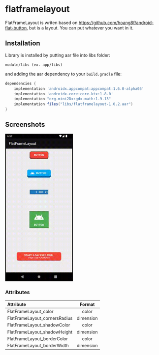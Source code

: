 # flatframelayout
FlatFrameLayout is writen based on https://github.com/hoang8f/android-flat-button, but is a layout. You can put whatever you want in it.

## Installation

Library is installed by putting aar file into libs folder:

```
module/libs (ex. app/libs)
```

and adding the aar dependency to your `build.gradle` file:
```groovy
dependencies {
    implementation 'androidx.appcompat:appcompat:1.6.0-alpha05'
    implementation 'androidx.core:core-ktx:1.8.0'
    implementation "org.mini2Dx:gdx-math:1.9.13"
    implementation files("libs/flatframelayout-1.0.2.aar")
}
```

## Screenshots
![](https://github.com/mgolebiowski95/flatframelayout/blob/master/screenshots/flatframelayout_preview.gif)

### Attributes
| Attribute | Format |
|:---|:---:|
| FlatFrameLayout_color | color |
| FlatFrameLayout_cornersRadius | dimension |
| FlatFrameLayout_shadowColor | color |
| FlatFrameLayout_shadowHeight | dimension |
| FlatFrameLayout_borderColor | color |
| FlatFrameLayout_borderWidth | dimension |
